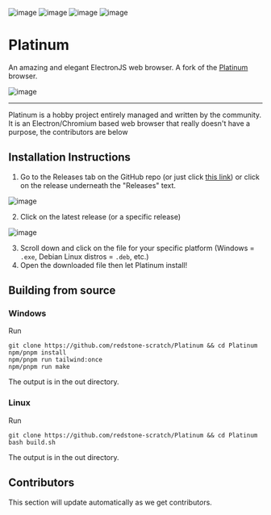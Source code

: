![image](https://img.shields.io/github/issues/redstone-scratch/Platinum?color=%230f172a&style=for-the-badge) ![image](https://img.shields.io/github/forks/redstone-scratch/Platinum?color=%230f172a&style=for-the-badge) ![image](https://img.shields.io/github/stars/redstone-scratch/Platinum?color=%230f172a&style=for-the-badge) ![image](https://img.shields.io/github/license/redstone-scratch/Platinum?color=%230f172a&style=for-the-badge)
# Platinum 
An amazing and elegant ElectronJS web browser. A fork of the [Platinum](https://github.com/JaydenDev/Platinum) browser.

![image](https://user-images.githubusercontent.com/92550746/194955977-c37b21f6-5ec3-4d1a-939f-c27b23cd9a9a.png)

---

Platinum is a hobby project entirely managed and written by the community. It is an Electron/Chromium based web browser that really doesn't have a purpose, the contributors are below

## Installation Instructions
1. Go to the Releases tab on the GitHub repo (or just click [this link](https://github.com/redstone-scratch/Platinum/releases)) or click on the release underneath the "Releases" text.

![image](https://user-images.githubusercontent.com/76978184/198897689-45be0919-02f2-4f3c-a8ee-0c2a30861e8c.png)

2. Click on the latest release (or a specific release)

![image](https://user-images.githubusercontent.com/76978184/198897717-4c4caa0f-84d3-4a46-8e71-26d44eed68e7.png)

3. Scroll down and click on the file for your specific platform (Windows = `.exe`, Debian Linux distros = `.deb`, etc.)
4. Open the downloaded file then let Platinum install!

## Building from source
### Windows
Run
```
git clone https://github.com/redstone-scratch/Platinum && cd Platinum
npm/pnpm install
npm/pnpm run tailwind:once
npm/pnpm run make
```
The output is in the out directory.

### Linux
Run
```
git clone https://github.com/redstone-scratch/Platinum && cd Platinum
bash build.sh
```
The output is in the out directory.

## Contributors

This section will update automatically as we get contribut*o*rs.
